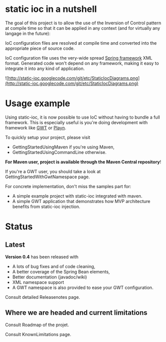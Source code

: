 # static ioc in a nutshell #
The goal of this project is to allow the use of the Inversion of Control pattern at compile time so that it can be applied in any context (and for virtually any langage in the future):

IoC configuration files are resolved at compile time and converted into the appropriate piece of source code.

IoC configuration file uses the very-wide spread [Spring framework](http://www.springsource.org/spring-framework) XML format.
Generated code won't depend on any framework, making it easy to integrate it into any kind of application.

![http://static-ioc.googlecode.com/git/etc/StaticIocDiagrams.png](http://static-ioc.googlecode.com/git/etc/StaticIocDiagrams.png)

# Usage example #
Using static-ioc, it is now possible to use IoC without having to bundle a full framework. This is especially useful is you're doing development with framework like [GWT](https://developers.google.com/web-toolkit/) or [Playn](http://code.google.com/p/playn/).

To quickly setup your project, please visit
  * GettingStartedUsingMaven if you're using Maven,
  * GettingStartedUsingCommandLine otherwise.

**For Maven user, project is available through the Maven Central repository**!


If you're a GWT user, you should take a look at GettingStartedWithGwtNamespace page.

For concrete implementation, don't miss the samples part for:
  * A simple example project with static-ioc integrated with maven.
  * A simple GWT application that demonstrates how MVP architecture benefits from static-ioc injection.

# Status #

## Latest ##

**Version 0.4** has been released with
  * A lots of bug fixes and of code cleaning,
  * A better coverage of the Spring Bean elements,
  * Better documentation (javadoc/wiki)
  * XML namespace support
  * A GWT namespace is also provided to ease your GWT configuration.

Consult detailed Releasenotes page.


## Where we are headed and current limitations ##

Consult Roadmap of the projet.

Consult KnownLimitations page.